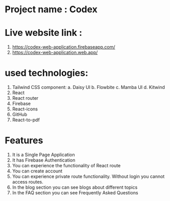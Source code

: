 # Project name : Codex

# Live website link :

1. https://codex-web-application.firebaseapp.com/
2. https://codex-web-application.web.app/

# used technologies:

1. Tailwind CSS component:
   a. Daisy UI
   b. Flowbite
   c. Mamba UI
   d. Kitwind
2. React
3. React router
4. Firebase
5. React-icons
6. GitHub
7. React-to-pdf

# Features

1. It is a Single Page Application
2. It has Firebase Authentication
3. You can experience the functionality of React route
4. You can create account
5. You can experience private route functionality. Without login you cannot access routes.
6. In the blog section you can see blogs about different topics
7. In the FAQ section you can see Frequently Asked Questions
